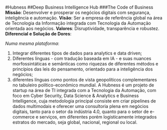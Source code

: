 #Hubness
##Deep Business Intelligence Hub
###The Code of Business
**Missão**: Desenvolver e prosperar os negócios digitais com segurança, 
inteligência e automação.
**Visão**: Ser a empresa de referência global na área de Tecnologia da 
Informação integrada com Tecnologia da Automação orientada aos negócios.
**Valores**: Disruptividade, transparência e robustez.
**Diferencial e Solução de Dores**: 

*Numa mesma plataforma*:

1. Integrar diferentes tipos de dados para analytics e data driven;
2. Diferentes línguas - com tradução baseada em IA - e suas nuances 
morfossintáticas e semânticas como riquezas de diferentes métodos e princípios das leis do pensamento, orientado para a inteligência dos negócios;
3. diferentes línguas como pontos de vista geopolíticos complementares no tabuleiro político-econômico mundial.
A Hubness é um projeto de startup na área de TI integrada com a Tecnologia da 
Automação, com foco em Cyber Security, Data Science & Analytics e Business 
Intelligence, cuja metodologia principal consiste em criar pipelines de dados 
multimodais e oferecer uma consultoria plena em negócios digitais, tanto para o 
setor da indústria 4.0, quanto para o setor de e-commerce e serviços, em 
diferentes porém logisticamente integrados estratos do mercado, seja global, 
nacional, regional ou local.
